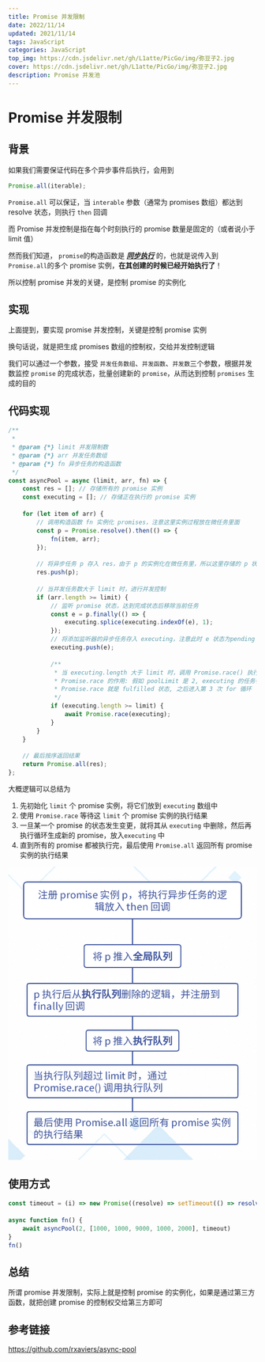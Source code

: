 ```yaml
---
title: Promise 并发限制
date: 2022/11/14
updated: 2021/11/14
tags: JavaScript
categories: JavaScript
top_img: https://cdn.jsdelivr.net/gh/L1atte/PicGo/img/弥豆子2.jpg
cover: https://cdn.jsdelivr.net/gh/L1atte/PicGo/img/弥豆子2.jpg
description: Promise 并发池
---
```


# Promise 并发限制

## 背景

如果我们需要保证代码在多个异步事件后执行，会用到

```javascript
Promise.all(iterable);
```

`Promise.all` 可以保证，当 `interable` 参数（通常为 promises 数组）都达到 resolve 状态，则执行 `then` 回调

而 Promise 并发控制是指在每个时刻执行的 promise 数量是固定的（或者说小于 limit 值）

然而我们知道， `promise`的构造函数是  **<u>*同步执行*</u>**  的，也就是说传入到 `Promise.all`的多个 promise 实例，**在其创建的时候已经开始执行了**！

所以控制 promise 并发的关键，是控制 promise 的实例化

## 实现

上面提到，要实现 promise 并发控制，关键是控制 promise 实例

换句话说，就是把生成 promises 数组的控制权，交给并发控制逻辑

我们可以通过一个参数，接受 `并发任务数组`、`并发函数`、`并发数`三个参数，根据并发数监控 `promise` 的完成状态，批量创建新的 `promise`，从而达到控制 `promises` 生成的目的

## 代码实现

```javascript
/**
 *
 * @param {*} limit 并发限制数
 * @param {*} arr 并发任务数组
 * @param {*} fn 异步任务的构造函数
 */
const asyncPool = async (limit, arr, fn) => {
	const res = []; // 存储所有的 promise 实例
	const executing = []; // 存储正在执行的 promise 实例

	for (let item of arr) {
		// 调用构造函数 fn 实例化 promises，注意这里实例过程放在微任务里面
		const p = Promise.resolve().then(() => {
			fn(item, arr);
		});

		// 将异步任务 p 存入 res，由于 p 的实例化在微任务里，所以这里存储的 p 状态是 pending
		res.push(p);

		// 当并发任务数大于 limit 时，进行并发控制
		if (arr.length >= limit) {
			// 监听 promise 状态，达到完成状态后移除当前任务
			const e = p.finally(() => {
				executing.splice(executing.indexOf(e), 1);
			});
			// 将添加监听器的异步任务存入 executing，注意此时 e 状态为pending
			executing.push(e);

			/**
			 * 当 executing.length 大于 limit 时，调用 Promise.race() 执行
			 * Promise.race 的作用: 假如 poolLimit 是 2, executing 的任务有任意一个被解决,
			 * Promise.race 就是 fulfilled 状态, 之后进入第 3 次 for 循环
			 */
			if (executing.length >= limit) {
				await Promise.race(executing);
			}
		}
	}

	// 最后按序返回结果
	return Promise.all(res);
};
```



大概逻辑可以总结为

1. 先初始化 `limit` 个 promise 实例，将它们放到 `executing` 数组中
2. 使用 `Promise.race` 等待这 `limit` 个 promise 实例的执行结果
3. 一旦某一个 promise 的状态发生变更，就将其从 `executing` 中删除，然后再执行循环生成新的 promise，放入`executing` 中
4. 直到所有的 promise 都被执行完，最后使用 `Promise.all` 返回所有 promise 实例的执行结果

<img src="https://raw.githubusercontent.com/L1atte/PicGo/main/img/async-pool%E6%B5%81%E7%A8%8B.png" alt="async-pool流程" style="zoom:80%;" />



## 使用方式

```javascript
const timeout = (i) => new Promise((resolve) => setTimeout(() => resolve(i), i))

async function fn() {
	await asyncPool(2, [1000, 1000, 9000, 1000, 2000], timeout)
}
fn()
```

## 总结

所谓 promise 并发限制，实际上就是控制 promise 的实例化，如果是通过第三方函数，就把创建 promise 的控制权交给第三方即可

## 参考链接

https://github.com/rxaviers/async-pool

